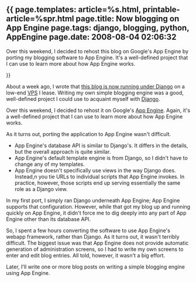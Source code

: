 {{
page.templates: article=%s.html, printable-article=%spr.html
page.title: Now blogging on App Engine
page.tags: django, blogging, python, AppEngine
page.date: 2008-08-04 02:06:32
---
Over this weekend, I decided to rehost this blog on Google's App
Engine by porting my blogging software to App Engine. It's a
well-defined project that I can use to learn more about how App
Engine works.





}}

About a week ago, I wrote that
[this blog is now running under Django][] on a low-end
[VPS][] I
lease. Writing my own simple blogging engine was a good,
well-defined project I could use to acquaint myself with
[Django][].

Over this weekend, I decided to rehost it on Google's
[App Engine][]. Again, it's a
well-defined project that I can use to learn more about how App
Engine works.

As it turns out, porting the application to App Engine wasn't
difficult.

-   App Engine's database API is similar to Django's. It differs in
    the details, but the overall approach is quite similar.
-   App Engine's default template engine is from Django, so I
    didn't have to change any of my templates.
-   App Engine doesn't specifically use views in the way Django
    does. Instead,n you tie URLs to individual scripts that App Engine
    invokes. In practice, however, those scripts end up serving
    essentially the same role as a Django view.

In my first port, I simply ran Django underneath App Engine; App
Engine supports that configuration. However, while that got my blog
up and running quickly on App Engine, it didn't force me to dig
deeply into any part of App Engine other than its database API.

So, I spent a few hours converting the software to use App Engine's
webapp framework, rather than Django. As it turns out, it wasn't
terribly difficult. The biggest issue was that App Engine does not
provide automatic generation of administration screens, so I had to
write my own screens to enter and edit blog entries. All told,
however, it wasn't a big effort.

Later, I'll write one or more blog posts on writing a simple
blogging engine using App Engine.




[this blog is now running under Django]: /id/73
[VPS]: http://onlinebusiness.about.com/od/webhosting/g/vps.htm
[Django]: http://www.djangoproject.com/
[App Engine]: http://appengine.google.com/

